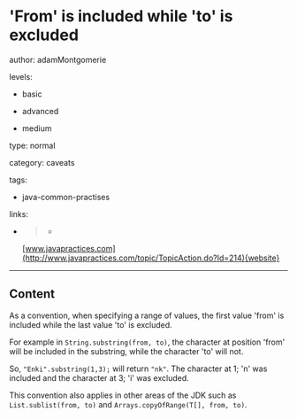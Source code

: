 # 'From' is included while 'to' is excluded
author: adamMontgomerie

levels:

  - basic

  - advanced

  - medium

type: normal

category: caveats

tags:

  - java-common-practises

links:

  - >-
    [www.javapractices.com](http://www.javapractices.com/topic/TopicAction.do?Id=214){website}

---
## Content

As a convention, when specifying a range of values, the first value 'from' is included while the last value 'to' is excluded. 

For example in `String.substring(from, to)`, the character at position 'from' will be included in the substring, while the character 'to' will not. 

So, `"Enki".substring(1,3);` will return `"nk"`. The character at 1; 'n' was included and the character at 3; 'i' was excluded.

This convention also applies in other areas of the JDK such as `List.sublist(from, to)` and 
`Arrays.copyOfRange(T[], from, to)`.